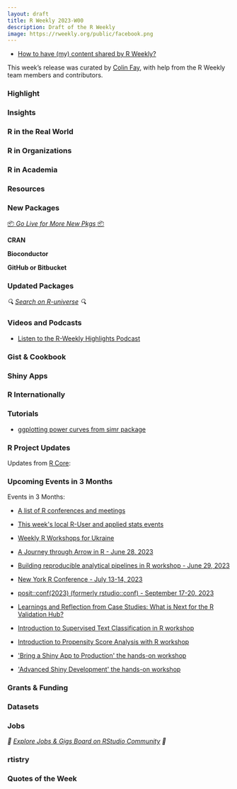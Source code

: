 ```yaml
---
layout: draft
title: R Weekly 2023-W00
description: Draft of the R Weekly
image: https://rweekly.org/public/facebook.png
---
```



+ [How to have (my) content shared by R Weekly?](https://github.com/rweekly/rweekly.org#how-to-have-my-content-shared-by-r-weekly)

This week’s release was curated by [Colin Fay](https://twitter.com/_ColinFay), with help from the R Weekly team members and contributors.



###  Highlight



### Insights



### R in the Real World



###  R in Organizations



###  R in Academia



###  Resources



###  New Packages

<p class="added-hostname"><a href="https://rweekly.org/live" target="_blank" class="externalLink">📦 <i>Go Live for More New Pkgs</i> 📦</a></p>


**CRAN**



**Bioconductor**



**GitHub or Bitbucket**



### Updated Packages

<i>🔍 [Search on R-universe](https://r-universe.dev/search/) 🔍</i>

###  Videos and Podcasts

* [Listen to the R-Weekly Highlights Podcast](https://rweekly.fireside.fm/)


### Gist & Cookbook



### Shiny Apps



### R Internationally



###  Tutorials

+ [ggplotting power curves from simr package](https://pablobernabeu.github.io/2023/ggplotting-power-curves-from-simr-package)



<!--<div class="post-more-begin></div><div class="post-more-end"></div>-->

###  R Project Updates

Updates from [R Core](http://developer.r-project.org/blosxom.cgi/R-devel/NEWS):


###  Upcoming Events in 3 Months

Events in 3 Months:

+ [A list of R conferences and meetings](https://jumpingrivers.github.io/meetingsR/events.html)

+ [This week's local R-User and applied stats events](https://community.rstudio.com/c/irl)

+ [Weekly R Workshops for Ukraine](https://sites.google.com/view/dariia-mykhailyshyna/main/r-workshops-for-ukraine)

+ [A Journey through Arrow in R - June 28, 2023](https://ropensci.org/commcalls/jun2023-arrow/)

+ [Building reproducible analytical pipelines in R workshop - June 29, 2023](https://r-posts.com/building-reproducible-analytical-pipelines-in-r-workshop/)

+ [New York R Conference - July 13-14, 2023](https://rstats.ai/nyr.html)

+ [posit::conf(2023) (formerly rstudio::conf) - September 17-20, 2023](https://posit.co/conference/)

+ [Learnings and Reflection from Case Studies: What is Next for the R Validation Hub?](https://www.r-consortium.org/blog/2023/06/14/learnings-and-reflection-from-case-studies-what-is-next-for-the-r-validation-hub)

+ [Introduction to Supervised Text Classification in R workshop](https://r-posts.com/introduction-to-supervised-text-classification-in-r-workshop/)

+ [Introduction to Propensity Score Analysis with R workshop](https://r-posts.com/introduction-to-propensity-score-analysis-with-r-workshop/)

+ ['Bring a Shiny App to Production' the hands-on workshop](https://mirai-solutions.ch/news/2023/06/16/announce-shiny4-ws/)

+ ['Advanced Shiny Development' the hands-on workshop](https://mirai-solutions.ch/news/2023/06/09/announce-shiny3-ws/)


### Grants & Funding


### Datasets


### Jobs

<i>💼 [Explore Jobs & Gigs Board on RStudio Community](https://community.rstudio.com/c/jobs/) 💼</i>

###  rtistry


###  Quotes of the Week
